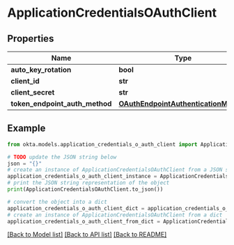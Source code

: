 # ApplicationCredentialsOAuthClient


## Properties

Name | Type | Description | Notes
------------ | ------------- | ------------- | -------------
**auto_key_rotation** | **bool** |  | [optional] 
**client_id** | **str** |  | [optional] 
**client_secret** | **str** |  | [optional] 
**token_endpoint_auth_method** | [**OAuthEndpointAuthenticationMethod**](OAuthEndpointAuthenticationMethod.md) |  | [optional] 

## Example

```python
from okta.models.application_credentials_o_auth_client import ApplicationCredentialsOAuthClient

# TODO update the JSON string below
json = "{}"
# create an instance of ApplicationCredentialsOAuthClient from a JSON string
application_credentials_o_auth_client_instance = ApplicationCredentialsOAuthClient.from_json(json)
# print the JSON string representation of the object
print(ApplicationCredentialsOAuthClient.to_json())

# convert the object into a dict
application_credentials_o_auth_client_dict = application_credentials_o_auth_client_instance.to_dict()
# create an instance of ApplicationCredentialsOAuthClient from a dict
application_credentials_o_auth_client_from_dict = ApplicationCredentialsOAuthClient.from_dict(application_credentials_o_auth_client_dict)
```
[[Back to Model list]](../README.md#documentation-for-models) [[Back to API list]](../README.md#documentation-for-api-endpoints) [[Back to README]](../README.md)


